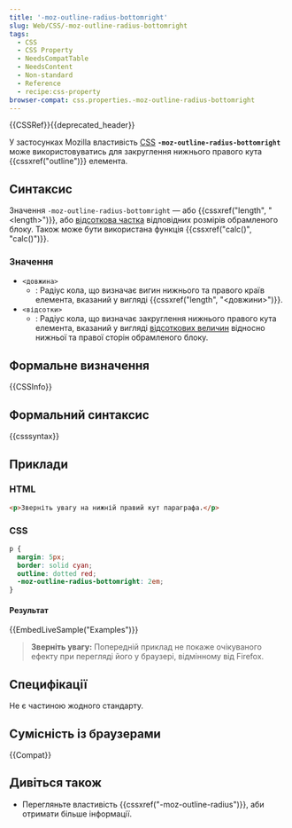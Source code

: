 ```yaml
---
title: '-moz-outline-radius-bottomright'
slug: Web/CSS/-moz-outline-radius-bottomright
tags:
  - CSS
  - CSS Property
  - NeedsCompatTable
  - NeedsContent
  - Non-standard
  - Reference
  - recipe:css-property
browser-compat: css.properties.-moz-outline-radius-bottomright
---
```


{{CSSRef}}{{deprecated_header}}

У застосунках Mozilla властивість [CSS](/uk/docs/Web/CSS) **`-moz-outline-radius-bottomright`** може використовуватись для закруглення нижнього правого кута {{cssxref("outline")}} елемента.

## Синтаксис

Значення `-moz-outline-radius-bottomright` &mdash; або {{cssxref("length", "&lt;length&gt;")}}, або [відсоткова частка](/uk/docs/Web/CSS/percentage) відповідних розмірів обрамленого блоку. Також може бути використана функція {{cssxref("calc()", "calc()")}}.

### Значення

- `<довжина>`
  - : Радіус кола, що визначає вигин нижнього та правого країв елемента, вказаний у вигляді {{cssxref("length", "&lt;довжини&gt;")}}.
- `<відсотки>`
  - : Радіус кола, що визначає закруглення нижнього правого кута елемента, вказаний у вигляді [відсоткових величин](/uk/docs/Web/CSS/percentage) відносно нижньої та правої сторін обрамленого блоку.

## Формальне визначення

{{CSSInfo}}

## Формальний синтаксис

{{csssyntax}}

## Приклади

### HTML

```html
<p>Зверніть увагу на нижній правий кут параграфа.</p>
```

### CSS

```css
p {
  margin: 5px;
  border: solid cyan;
  outline: dotted red;
  -moz-outline-radius-bottomright: 2em;
}
```

#### Результат

{{EmbedLiveSample("Examples")}}

> **Зверніть увагу:** Попередній приклад не покаже очікуваного ефекту при перегляді його у браузері, відмінному від Firefox.

## Специфікації

Не є частиною жодного стандарту.

## Сумісність із браузерами

{{Compat}}

## Дивіться також

- Перегляньте властивість {{cssxref("-moz-outline-radius")}}, аби отримати більше інформації.
